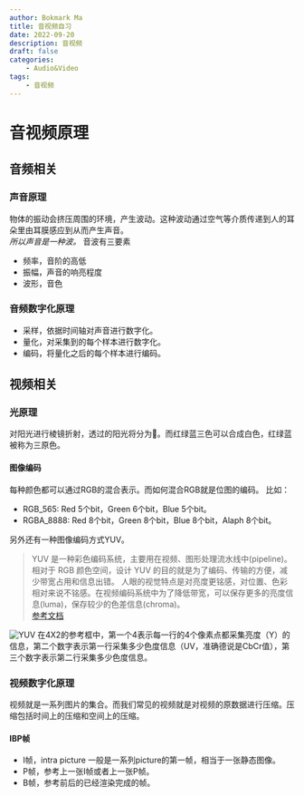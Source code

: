 ```yaml
---
author: Bokmark Ma
title: 音视频自习
date: 2022-09-20
description: 音视频
draft: false
categories:
    - Audio&Video
tags:
    - 音视频
---
```


# 音视频原理

## 音频相关
### 声音原理
物体的振动会挤压周围的环境，产生波动。这种波动通过空气等介质传递到人的耳朵里由耳膜感应到从而产生声音。  
*所以声音是一种波。*
音波有三要素
- 频率，音阶的高低
- 振幅，声音的响亮程度
- 波形，音色

### 音频数字化原理
- 采样，依据时间轴对声音进行数字化。
- 量化，对采集到的每个样本进行数字化。
- 编码，将量化之后的每个样本进行编码。

## 视频相关

### 光原理
对阳光进行棱镜折射，透过的阳光将分为🌈。而红绿蓝三色可以合成白色，红绿蓝被称为三原色。

#### 图像编码
每种颜色都可以通过RGB的混合表示。而如何混合RGB就是位图的编码。
比如：
- RGB_565: Red 5个bit，Green 6个bit，Blue 5个bit。
- RGBA_8888: Red 8个bit，Green 8个bit，Blue 8个bit，Alaph 8个bit。

另外还有一种图像编码方式YUV。
> YUV 是一种彩色编码系统，主要用在视频、图形处理流水线中(pipeline)。相对于 RGB 颜色空间，设计 YUV 的目的就是为了编码、传输的方便，减少带宽占用和信息出错。
人眼的视觉特点是对亮度更铭感，对位置、色彩相对来说不铭感。在视频编码系统中为了降低带宽，可以保存更多的亮度信息(luma)，保存较少的色差信息(chroma)。  
[参考文档](https://zhuanlan.zhihu.com/p/85620611)  

![YUV](https://pic3.zhimg.com/v2-69e65cf81df6b171d691e6b4f5c31516_r.jpg)
在4X2的参考框中，第一个4表示每一行的4个像素点都采集亮度（Y）的信息，第二个数字表示第一行采集多少色度信息（UV，准确德说是CbCr值），第三个数字表示第二行采集多少色度信息。

### 视频数字化原理
视频就是一系列图片的集合。而我们常见的视频就是对视频的原数据进行压缩。压缩包括时间上的压缩和空间上的压缩。

#### IBP帧
- I帧，intra picture 一般是一系列picture的第一帧，相当于一张静态图像。  
- P帧，参考上一张I帧或者上一张P帧。  
- B帧，参考前后的已经渲染完成的帧。  

